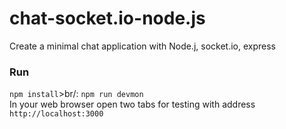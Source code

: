 # chat-socket.io-node.js
Create a minimal chat application with Node.j, socket.io, express

### Run
`npm install`>br/:
`npm run devmon`<br/>
In your web browser open two tabs for testing with address `http://localhost:3000`

